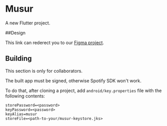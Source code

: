 # Musur

A new Flutter project.

##Design 

This link can rederect you to our [Figma project](https://www.figma.com/file/4YjNgWoq6JNSp1sFMbu3iB/Neumorphism-Music-App-(Community)?node-id=12%3A166).

## Building

This section is only for collaborators.

The built app must be signed, otherwise Spotify SDK won't work.

To do that, after cloning a project, add `android/key.properties` file with the
following contents:



```
storePassword=<password>
keyPassword=<password>
keyAlias=musur
storeFile=<path-to-your/musur-keystore.jks>
```
